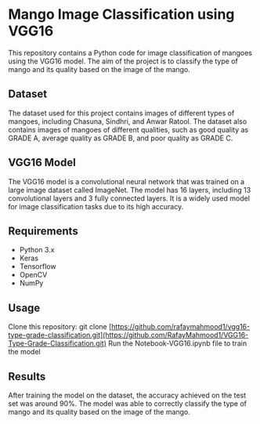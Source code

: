 # Mango Image Classification using VGG16

This repository contains a Python code for image classification of mangoes using the VGG16 model. The aim of the project is to classify the type of mango and its quality based on the image of the mango.

## Dataset
The dataset used for this project contains images of different types of mangoes, including Chasuna, Sindhri, and Anwar Ratool. The dataset also contains images of mangoes of different qualities, such as good quality as GRADE A, average quality as GRADE B, and poor quality as GRADE C.

## VGG16 Model
The VGG16 model is a convolutional neural network that was trained on a large image dataset called ImageNet. The model has 16 layers, including 13 convolutional layers and 3 fully connected layers. It is a widely used model for image classification tasks due to its high accuracy.

## Requirements

* Python 3.x
* Keras
* Tensorflow
* OpenCV
* NumPy
## Usage
Clone this repository: git clone [https://github.com/rafaymahmood1/vgg16-type-grade-classification.git](https://github.com/RafayMahmood1/VGG16-Type-Grade-Classification.git)
Run the Notebook-VGG16.ipynb file to train the model
## Results
After training the model on the dataset, the accuracy achieved on the test set was around 90%. The model was able to correctly classify the type of mango and its quality based on the image of the mango.
